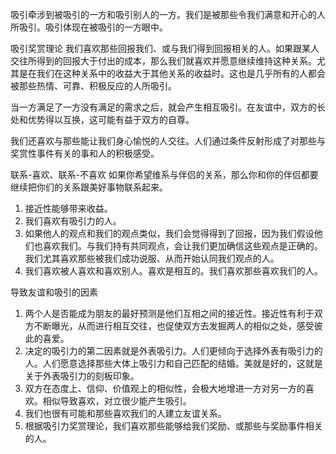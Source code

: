 吸引牵涉到被吸引的一方和吸引别人的一方。我们是被那些令我们满意和开心的人所吸引。吸引体现在被吸引的一方眼中。

吸引奖赏理论
我们喜欢那些回报我们、或与我们得到回报相关的人。如果跟某人交往所得到的回报大于付出的成本，那么我们就喜欢并愿意继续维持这种关系。尤其是在我们在这种关系中的收益大于其他关系的收益时。这也是几乎所有的人都会被那些热情、可靠、积极反应的人所吸引。

当一方满足了一方没有满足的需求之后，就会产生相互吸引。在友谊中，双方的长处和优势得以互换，这可能有益于双方的自尊。

我们还喜欢与那些能让我们身心愉悦的人交往。人们通过条件反射形成了对那些与奖赏性事件有关的事和人的积极感受。

联系-喜欢、联系-不喜欢
如果你希望维系与伴侣的关系，那么你和你的伴侣都要继续把你们的关系跟美好事物联系起来。

1. 接近性能够带来收益。
2. 我们喜欢有吸引力的人。
3. 如果他人的观点和我们的观点类似，我们会觉得得到了回报，因为我们假设他们也喜欢我们。与我们持有共同观点，会让我们更加确信这些观点是正确的。我们尤其喜欢那些被我们成功说服、从而开始认同我们观点的人。
4. 我们喜欢被人喜欢和喜欢别人。喜欢是相互的。我们喜欢那些喜欢我们的人。

导致友谊和吸引的因素
1. 两个人是否能成为朋友的最好预测是他们互相之间的接近性。接近性有利于双方不断曝光，从而进行相互交往，也促使双方去发掘两人的相似之处，感受彼此的喜爱。
2. 决定的吸引力的第二因素就是外表吸引力。人们更倾向于选择外表有吸引力的人。人们愿意选择那些大体上吸引力和自己匹配的结婚。美就是好的，这就是关于外表吸引力的刻板印象。
3. 双方在态度上、信仰、价值观上的相似性，会极大地增进一方对另一方的喜欢。相似导致喜欢，对立很少能产生吸引。
4. 我们也很有可能和那些喜欢我们的人建立友谊关系。
5. 根据吸引力奖赏理论，我们喜欢那些能够给我们奖励、或那些与奖励事件相关的人。